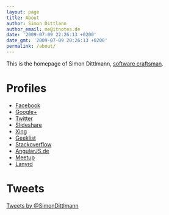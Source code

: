 ```yaml
---
layout: page
title: About
author: Simon Dittlann
author_email: me@itnotes.de
date: '2009-07-09 22:26:13 +0200'
date_gmt: '2009-07-09 20:26:13 +0200'
permalink: /about/
---
```


This is the homepage of Simon Dittlmann, [software craftsman](http://manifesto.softwarecraftsmanship.org/).

# Profiles

* [Facebook](https://www.facebook.com/simon.dittlmann)
* [Google+](https://plus.google.com/+SimonDittlmann)
* [Twitter](https://twitter.com/SimonDittlmann)
* [Slideshare](http://www.slideshare.net/Pindar)
* [Xing](https://www.xing.com/profile/Simon_Dittlmann)
* [Geeklist](https://geekli.st/SimonDittlmann)
* [Stackoverflow](http://stackoverflow.com/users/424243/simon)
* [AngularJS.de](http://angularjs.de/entwickler/pindar)
* [Meetup](http://www.meetup.com/members/91221122/)
* [Lanyrd](http://lanyrd.com/profile/simondittlmann/)

# Tweets

<a class="twitter-timeline" data-dnt="true" href="https://twitter.com/SimonDittlmann" data-widget-id="500267408301375488">Tweets by @SimonDittlmann</a>
<script>!function(d,s,id){var js,fjs=d.getElementsByTagName(s)[0],p=/^http:/.test(d.location)?'http':'https';if(!d.getElementById(id)){js=d.createElement(s);js.id=id;js.src=p+"://platform.twitter.com/widgets.js";fjs.parentNode.insertBefore(js,fjs);}}(document,"script","twitter-wjs");</script>
